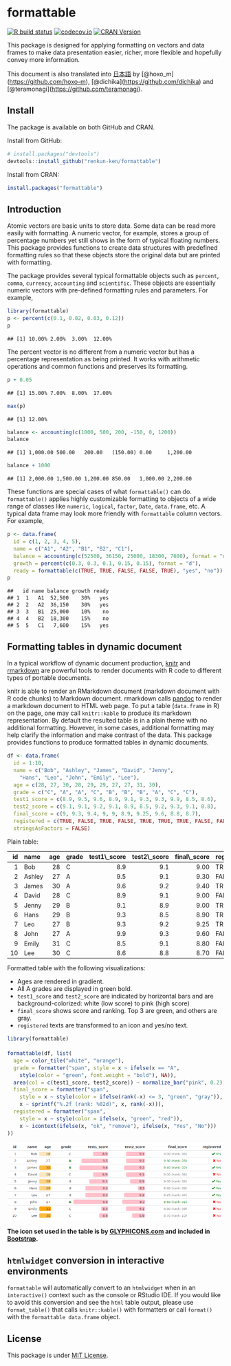 
<!-- README.md is generated from README.Rmd on GitHub Actions: do not edit by hand -->

# formattable

<!-- badges: start -->

[![R build
status](https://github.com/renkun-ken/formattable/workflows/rcc/badge.svg)](https://github.com/renkun-ken/formattable/actions)
[![codecov.io](https://codecov.io/github/renkun-ken/formattable/coverage.svg?branch=master)](https://codecov.io/github/renkun-ken/formattable?branch=master)
[![CRAN
Version](https://www.r-pkg.org/badges/version/formattable)](https://cran.r-project.org/package=formattable)
<!-- badges: end -->

This package is designed for applying formatting on vectors and data
frames to make data presentation easier, richer, more flexible and
hopefully convey more information.

This document is also translated into
[日本語](https://github.com/renkun-ken/formattable/blob/master/README.ja.md)
by \[@hoxo\_m\](<https://github.com/hoxo-m>),
\[@dichika\](<https://github.com/dichika>) and
\[@teramonagi\](<https://github.com/teramonagi>).

## Install

The package is available on both GitHub and CRAN.

Install from GitHub:

``` r
# install.packages("devtools")
devtools::install_github("renkun-ken/formattable")
```

Install from CRAN:

``` r
install.packages("formattable")
```

## Introduction

Atomic vectors are basic units to store data. Some data can be read more
easily with formatting. A numeric vector, for example, stores a group of
percentage numbers yet still shows in the form of typical floating
numbers. This package provides functions to create data structures with
predefined formatting rules so that these objects store the original
data but are printed with formatting.

The package provides several typical formattable objects such as
`percent`, `comma`, `currency`, `accounting` and `scientific`. These
objects are essentially numeric vectors with pre-defined formatting
rules and parameters. For example,

``` r
library(formattable)
p <- percent(c(0.1, 0.02, 0.03, 0.12))
p
```

    ## [1] 10.00% 2.00%  3.00%  12.00%

The percent vector is no different from a numeric vector but has a
percentage representation as being printed. It works with arithmetic
operations and common functions and preserves its formatting.

``` r
p + 0.05
```

    ## [1] 15.00% 7.00%  8.00%  17.00%

``` r
max(p)
```

    ## [1] 12.00%

``` r
balance <- accounting(c(1000, 500, 200, -150, 0, 1200))
balance
```

    ## [1] 1,000.00 500.00   200.00   (150.00) 0.00     1,200.00

``` r
balance + 1000
```

    ## [1] 2,000.00 1,500.00 1,200.00 850.00   1,000.00 2,200.00

These functions are special cases of what `formattable()` can do.
`formattable()` applies highly customizable formatting to objects of a
wide range of classes like `numeric`, `logical`, `factor`, `Date`,
`data.frame`, etc. A typical data frame may look more friendly with
`formattable` column vectors. For example,

``` r
p <- data.frame(
  id = c(1, 2, 3, 4, 5),
  name = c("A1", "A2", "B1", "B2", "C1"),
  balance = accounting(c(52500, 36150, 25000, 18300, 7600), format = "d"),
  growth = percent(c(0.3, 0.3, 0.1, 0.15, 0.15), format = "d"),
  ready = formattable(c(TRUE, TRUE, FALSE, FALSE, TRUE), "yes", "no"))
p
```

    ##   id name balance growth ready
    ## 1  1   A1  52,500    30%   yes
    ## 2  2   A2  36,150    30%   yes
    ## 3  3   B1  25,000    10%    no
    ## 4  4   B2  18,300    15%    no
    ## 5  5   C1   7,600    15%   yes

## Formatting tables in dynamic document

In a typical workflow of dynamic document production,
[knitr](https://yihui.org/knitr/) and
[rmarkdown](https://rmarkdown.rstudio.com/) are powerful tools to render
documents with R code to different types of portable documents.

knitr is able to render an RMarkdown document (markdown document with R
code chunks) to Markdown document. rmarkdown calls
[pandoc](https://johnmacfarlane.net/pandoc) to render a markdown
document to HTML web page. To put a table (`data.frame` in R) on the
page, one may call `knitr::kable` to produce its markdown
representation. By default the resulted table is in a plain theme with
no additional formatting. However, in some cases, additional formatting
may help clarify the information and make contrast of the data. This
package provides functions to produce formatted tables in dynamic
documents.

``` r
df <- data.frame(
  id = 1:10,
  name = c("Bob", "Ashley", "James", "David", "Jenny",
    "Hans", "Leo", "John", "Emily", "Lee"),
  age = c(28, 27, 30, 28, 29, 29, 27, 27, 31, 30),
  grade = c("C", "A", "A", "C", "B", "B", "B", "A", "C", "C"),
  test1_score = c(8.9, 9.5, 9.6, 8.9, 9.1, 9.3, 9.3, 9.9, 8.5, 8.6),
  test2_score = c(9.1, 9.1, 9.2, 9.1, 8.9, 8.5, 9.2, 9.3, 9.1, 8.8),
  final_score = c(9, 9.3, 9.4, 9, 9, 8.9, 9.25, 9.6, 8.8, 8.7),
  registered = c(TRUE, FALSE, TRUE, FALSE, TRUE, TRUE, TRUE, FALSE, FALSE, FALSE),
  stringsAsFactors = FALSE)
```

Plain table:

<table>
<thead>
<tr>
<th style="text-align:right;">
id
</th>
<th style="text-align:left;">
name
</th>
<th style="text-align:right;">
age
</th>
<th style="text-align:left;">
grade
</th>
<th style="text-align:right;">
test1\_score
</th>
<th style="text-align:right;">
test2\_score
</th>
<th style="text-align:right;">
final\_score
</th>
<th style="text-align:left;">
registered
</th>
</tr>
</thead>
<tbody>
<tr>
<td style="text-align:right;">
1
</td>
<td style="text-align:left;">
Bob
</td>
<td style="text-align:right;">
28
</td>
<td style="text-align:left;">
C
</td>
<td style="text-align:right;">
8.9
</td>
<td style="text-align:right;">
9.1
</td>
<td style="text-align:right;">
9.00
</td>
<td style="text-align:left;">
TRUE
</td>
</tr>
<tr>
<td style="text-align:right;">
2
</td>
<td style="text-align:left;">
Ashley
</td>
<td style="text-align:right;">
27
</td>
<td style="text-align:left;">
A
</td>
<td style="text-align:right;">
9.5
</td>
<td style="text-align:right;">
9.1
</td>
<td style="text-align:right;">
9.30
</td>
<td style="text-align:left;">
FALSE
</td>
</tr>
<tr>
<td style="text-align:right;">
3
</td>
<td style="text-align:left;">
James
</td>
<td style="text-align:right;">
30
</td>
<td style="text-align:left;">
A
</td>
<td style="text-align:right;">
9.6
</td>
<td style="text-align:right;">
9.2
</td>
<td style="text-align:right;">
9.40
</td>
<td style="text-align:left;">
TRUE
</td>
</tr>
<tr>
<td style="text-align:right;">
4
</td>
<td style="text-align:left;">
David
</td>
<td style="text-align:right;">
28
</td>
<td style="text-align:left;">
C
</td>
<td style="text-align:right;">
8.9
</td>
<td style="text-align:right;">
9.1
</td>
<td style="text-align:right;">
9.00
</td>
<td style="text-align:left;">
FALSE
</td>
</tr>
<tr>
<td style="text-align:right;">
5
</td>
<td style="text-align:left;">
Jenny
</td>
<td style="text-align:right;">
29
</td>
<td style="text-align:left;">
B
</td>
<td style="text-align:right;">
9.1
</td>
<td style="text-align:right;">
8.9
</td>
<td style="text-align:right;">
9.00
</td>
<td style="text-align:left;">
TRUE
</td>
</tr>
<tr>
<td style="text-align:right;">
6
</td>
<td style="text-align:left;">
Hans
</td>
<td style="text-align:right;">
29
</td>
<td style="text-align:left;">
B
</td>
<td style="text-align:right;">
9.3
</td>
<td style="text-align:right;">
8.5
</td>
<td style="text-align:right;">
8.90
</td>
<td style="text-align:left;">
TRUE
</td>
</tr>
<tr>
<td style="text-align:right;">
7
</td>
<td style="text-align:left;">
Leo
</td>
<td style="text-align:right;">
27
</td>
<td style="text-align:left;">
B
</td>
<td style="text-align:right;">
9.3
</td>
<td style="text-align:right;">
9.2
</td>
<td style="text-align:right;">
9.25
</td>
<td style="text-align:left;">
TRUE
</td>
</tr>
<tr>
<td style="text-align:right;">
8
</td>
<td style="text-align:left;">
John
</td>
<td style="text-align:right;">
27
</td>
<td style="text-align:left;">
A
</td>
<td style="text-align:right;">
9.9
</td>
<td style="text-align:right;">
9.3
</td>
<td style="text-align:right;">
9.60
</td>
<td style="text-align:left;">
FALSE
</td>
</tr>
<tr>
<td style="text-align:right;">
9
</td>
<td style="text-align:left;">
Emily
</td>
<td style="text-align:right;">
31
</td>
<td style="text-align:left;">
C
</td>
<td style="text-align:right;">
8.5
</td>
<td style="text-align:right;">
9.1
</td>
<td style="text-align:right;">
8.80
</td>
<td style="text-align:left;">
FALSE
</td>
</tr>
<tr>
<td style="text-align:right;">
10
</td>
<td style="text-align:left;">
Lee
</td>
<td style="text-align:right;">
30
</td>
<td style="text-align:left;">
C
</td>
<td style="text-align:right;">
8.6
</td>
<td style="text-align:right;">
8.8
</td>
<td style="text-align:right;">
8.70
</td>
<td style="text-align:left;">
FALSE
</td>
</tr>
</tbody>
</table>

Formatted table with the following visualizations:

-   Ages are rendered in gradient.
-   All A grades are displayed in green bold.
-   `test1_score` and `test2_score` are indicated by horizontal bars and
    are background-colorized: white (low score) to pink (high score)
-   `final_score` shows score and ranking. Top 3 are green, and others
    are gray.
-   `registered` texts are transformed to an icon and yes/no text.

``` r
library(formattable)

formattable(df, list(
  age = color_tile("white", "orange"),
  grade = formatter("span", style = x ~ ifelse(x == "A",
    style(color = "green", font.weight = "bold"), NA)),
  area(col = c(test1_score, test2_score)) ~ normalize_bar("pink", 0.2),
  final_score = formatter("span",
    style = x ~ style(color = ifelse(rank(-x) <= 3, "green", "gray")),
    x ~ sprintf("%.2f (rank: %02d)", x, rank(-x))),
  registered = formatter("span",
    style = x ~ style(color = ifelse(x, "green", "red")),
    x ~ icontext(ifelse(x, "ok", "remove"), ifelse(x, "Yes", "No")))
))
```

![formattable](formattable.png)

**The icon set used in the table is by
[GLYPHICONS.com](https://GLYPHICONS.com) and included in
[Bootstrap](https://getbootstrap.com/docs/3.4/components/#glyphicons).**

## `htmlwidget` conversion in interactive environments

`formattable` will automatically convert to an `htmlwidget` when in an
`interactive()` context such as the console or RStudio IDE. If you would
like to avoid this conversion and see the `html` table output, please
use `format_table()` that calls `knitr::kable()` with formatters or call
`format()` with the `formattable data.frame` object.

## License

This package is under [MIT
License](https://opensource.org/licenses/MIT).
